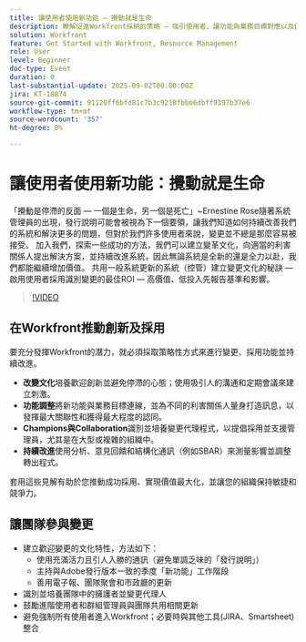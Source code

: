 ```yaml
---
title: 讓使用者使用新功能 — 攪動就是生命
description: 瞭解促進Workfront採納的策略 — 吸引使用者、讓功能與業務目標對應以及使用分析來改善轉出。
solution: Workfront
feature: Get Started with Workfront, Resource Management
role: User
level: Beginner
doc-type: Event
duration: 0
last-substantial-update: 2025-09-02T00:00:00Z
jira: KT-18874
source-git-commit: 91120ff6bfd81c7b3c9218fbbb6dbff9397b37e6
workflow-type: tm+mt
source-wordcount: '357'
ht-degree: 0%

---
```



# 讓使用者使用新功能：攪動就是生命

「攪動是停滯的反面 — 一個是生命，另一個是死亡」~Ernestine Rose隨著系統管理員的出現，發行說明可能會被視為下一個要領，讓我們知道如何持續改善我們的系統和解決更多的問題，但對於我們許多使用者來說，變更並不總是那麼容易被接受。 加入我們，探索一些成功的方法，我們可以建立變革文化，向適當的利害關係人提出解決方案，並持續改進系統，因此無論系統是全新的還是全力以赴，我們都能繼續增加價值。 共用一般系統更新的系統（控管）建立變更文化的秘訣 — 啟用使用者採用識別變更的最佳ROI — 高價值、低投入先報告基準和影響。

>[!VIDEO](https://video.tv.adobe.com/v/3471494/?learn=on&enablevpops)

## 在Workfront推動創新及採用

要充分發揮Workfront的潛力，就必須採取策略性方式來進行變更、採用功能並持續改進。

* **改變文化**&#x200B;培養歡迎創新並避免停滯的心態；使用吸引人的溝通和定期會議來建立刺激。
* **功能調整**&#x200B;將新功能與業務目標連線，並為不同的利害關係人量身打造訊息，以發揮最大關聯性和獲得最大程度的認同。
* **Champions與Collaboration**&#x200B;識別並培養變更代理程式，以提倡採用並支援管理員，尤其是在大型或複雜的組織中。
* **持續改進**&#x200B;使用分析、意見回饋和結構化通訊（例如SBAR）來測量影響並調整轉出程式。

套用這些見解有助於您推動成功採用、實現價值最大化，並讓您的組織保持敏捷和競爭力。

## 讓團隊參與變更

* 建立歡迎變更的文化特性，方法如下：
   * 使用充滿活力且引人入勝的通訊（避免單調乏味的「發行說明」）
   * 主持與Adobe發行版本一致的季度「新功能」工作階段
   * 善用電子報、團隊聚會和市政廳的更新
* 識別並培養團隊中的擁護者並變更代理人
* 鼓勵進階使用者和群組管理員與團隊共用相關更新
* 避免強制所有使用者進入Workfront；必要時與其他工具(JIRA、Smartsheet)整合
